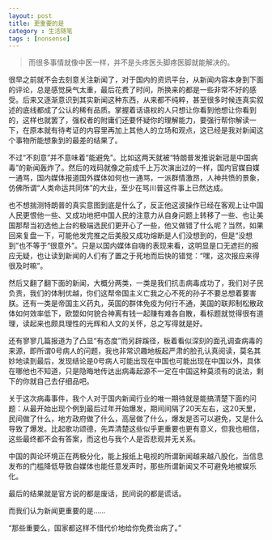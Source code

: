 ```yaml
---
layout: post
title: 更重要的是
category : 生活随笔
tags : [nonsense]
---
```


>而很多事情就像中医一样，并不是头疼医头脚疼医脚就能解决的。

很早之前就不会去刻意关注新闻了，对于国内的资讯平台，从新闻内容本身到下面的评论，总是感觉戾气太重，最后花费了时间，所换来的都是一些非常不好的感受。后来又逐渐意识到其实新闻这种东西，从来都不纯粹，甚至很多时候连真实叙述的底线都成了公认的稀有品质。掌握着话语权的人只想让你看到他想让你看到的，这样也就罢了，强权者的附庸们还要怀疑你的理解能力，要强行帮你解读一下，在原本就有待考证的内容里再加上其他人的立场和观点，这已经是我对新闻这个事物所能想象到的最差的结果了。

不过“不刻意”并不意味着“能避免”。比如这两天就被“特朗普发推说新冠是中国病毒”的新闻轰炸了。然后的戏码就像之前成千上万次演出过的一样，国内官媒自媒一通骂，国内媒体报道国外媒体如何也一通骂，一派群情激昂，人神共愤的景象，仿佛所谓“人类命运共同体”的大业，至少在骂川普这件事上已然达成。

也不想揣测特朗普的真实意图到底是什么了，反正他这波操作已经在客观上让中国人民更恨他一些、又成功地把中国人民的注意力从自身问题上转移了一些、也让美国那帮当初选他上台的极端选民们更开心了一些，他又做错了什么呢？当然，如果回来复盘一下，可能他发完推之后美股又成功熔断是人们没想到的，但是“没想到”也不等于“很意外”。只是以国内媒体自嗨的表现来看，这明显是口无遮拦的报应无疑，也让读到新闻的人们有了置之于死地而后快的错觉：“嘿，这次报应来得很及时嘛”。

然后又翻了翻下面的新闻，大概分两类，一类是我们抗击病毒成功了，我们对子民负责，我们的体制优越，你们这帮帝国主义亡我之心不死的孙子不要总想着要害朕。还有一类是帝国主义药丸，英国的群体免疫为何行不通，美国的联邦制松散政体如何效率低下，欧盟如何貌合神离有钱一起赚有难各自散，看标题就觉得很有道理，读起来也颇具理性的光辉和人文的关怀，总之写得就是好。

还有寥寥几篇报道为了凸显“有态度”而另辟蹊径，板着看似深刻的面孔调查病毒的来源，即所谓0号病人的问题，我也非常识趣地板起严肃的脸孔认真阅读，莫名其妙地读到最后，发现结论是0号病人可能出现在中国也可能出现在中国以外，具体在哪他也不知道，只是隐晦地传达出病毒起源不一定在中国这种莫须有的说法，剩下的你就自己去仔细品吧。

关于这次病毒事件，我个人对于国内新闻行业的唯一期待就是能搞清楚下面的问题：从最开始出现个例到最后过年开始爆发，期间间隔了20天左右，这20天里，民间做了什么，地方政府做了什么，高层做了什么，爆发是否可以避免，又是什么导致了爆发。比起歌功颂德，先弄清楚这些似乎更重要也更有意义，但我也相信，这些最终都不会有答案，而这也与我个人是否悲观并无关系。

中国的舆论环境正在两极分化，能上报纸上电视的所谓新闻越来越八股化，当信息发布的门槛降低导致自媒体也能任意发声时，那些所谓新闻又不可避免地被娱乐化。

最后的结果就是官方说的都是废话，民间说的都是谎话。

而我们认为新闻更重要的是……

“那些重要么，国家都这样不惜代价地给你免费治病了。”

